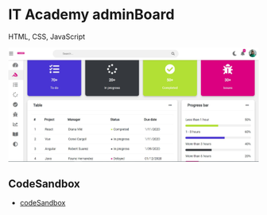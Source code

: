 # IT Academy adminBoard

HTML, CSS, JavaScript

![IT Academy adminBoard](https://github.com/dianavile/IT-Academy-admin-Dashboard/blob/main/assets/IT-Academy-admin-Dashboard.JPG)

## CodeSandbox

- [codeSandbox](https://codesandbox.io/s/it-academy-admin-dashboard-1vxp0)
